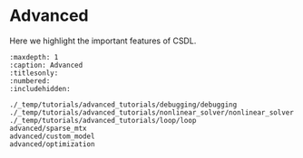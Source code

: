 # Advanced

Here we highlight the important features of CSDL.

```{toctree}
:maxdepth: 1
:caption: Advanced
:titlesonly:
:numbered:
:includehidden:

./_temp/tutorials/advanced_tutorials/debugging/debugging
./_temp/tutorials/advanced_tutorials/nonlinear_solver/nonlinear_solver
./_temp/tutorials/advanced_tutorials/loop/loop
advanced/sparse_mtx
advanced/custom_model
advanced/optimization
```